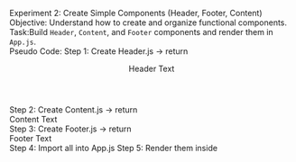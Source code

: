 Experiment 2: Create Simple Components (Header, Footer, Content)
Objective: Understand how to create and organize functional components.  
Task:Build `Header`, `Content`, and `Footer` components and render them in `App.js`.  
Pseudo Code:
Step 1: Create Header.js → return <header>Header Text</header>
Step 2: Create Content.js → return <main>Content Text</main>
Step 3: Create Footer.js → return <footer>Footer Text</footer>
Step 4: Import all into App.js
Step 5: Render them inside <div>
